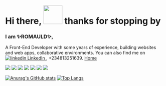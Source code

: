 

# Hi there, <img src="https://raw.githubusercontent.com/MartinHeinz/MartinHeinz/master/wave.gif" width="60px"> thanks for stopping by

### I am ✨ROMAULD✨,

A  Front-End Developer with some years of experience, building websites and web apps, collaborative environments. You can also find me on 
<a href="https://www.linkedin.com/in/romauld-elochukwu-622693238/" rel="nofollow noreferrer">
  <img src="https://i.stack.imgur.com/gVE0j.png" alt="linkedin"> LinkedIn
</a>, +234813251639. [Home](https://romauld.vercel.app/ "portfolio")

![](https://img.shields.io/badge/code-HTML-informational?style=flat&logo=html5&logoColor=white&color=2bbc8a)
![](https://img.shields.io/badge/tools-CSS-informational?style=flat&logo=css3&logoColor=white&color=2bbc8a)
![](https://img.shields.io/badge/Tools-SASS/SCSS-informational?style=flat&logo=sass&logoColor=white&color=2bbc8a)
![](https://img.shields.io/badge/Code-JavaScript-informational?style=flat&logo=javascript&logoColor=white&color=2bbc8a)
![](https://img.shields.io/badge/Tools-Bootstrap-informational?style=flat&logo=bootstrap&logoColor=white&color=2bbc8a)
![](https://img.shields.io/badge/Tools-Tailwind-informational?style=flat&logo=tailwind&logoColor=white&color=2bbc8a)
![](https://img.shields.io/badge/Code-React-informational?style=flat&logo=react&logoColor=white&color=2bbc8a)



[![Anurag's GitHub stats](https://github-readme-stats.vercel.app/api?username=elochukwu3&show_icons=true&theme=radical)](https://github.com/Elochukwu3)
[![Top Langs](https://github-readme-stats.vercel.app/api/top-langs/?username=Elochukwu3&layout=compact&show_icons=true&theme=radical)](https://github.com/Elochukwu3)



